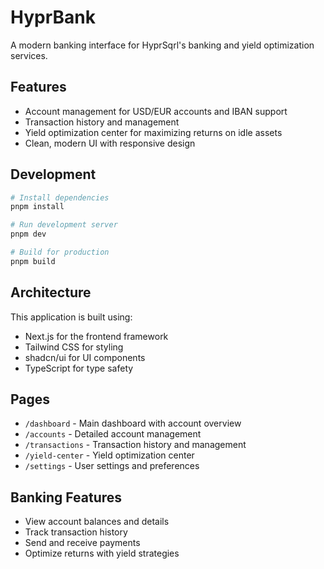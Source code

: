 # HyprBank

A modern banking interface for HyprSqrl's banking and yield optimization services.

## Features

- Account management for USD/EUR accounts and IBAN support
- Transaction history and management
- Yield optimization center for maximizing returns on idle assets
- Clean, modern UI with responsive design

## Development

```bash
# Install dependencies
pnpm install

# Run development server
pnpm dev

# Build for production
pnpm build
```

## Architecture

This application is built using:

- Next.js for the frontend framework
- Tailwind CSS for styling
- shadcn/ui for UI components
- TypeScript for type safety

## Pages

- `/dashboard` - Main dashboard with account overview
- `/accounts` - Detailed account management
- `/transactions` - Transaction history and management
- `/yield-center` - Yield optimization center
- `/settings` - User settings and preferences

## Banking Features

- View account balances and details
- Track transaction history
- Send and receive payments
- Optimize returns with yield strategies